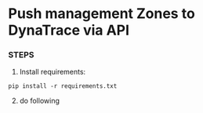 

#     Push management Zones to DynaTrace via API

### STEPS

1. Install requirements:

```
pip install -r requirements.txt
```
 
2. do following 

